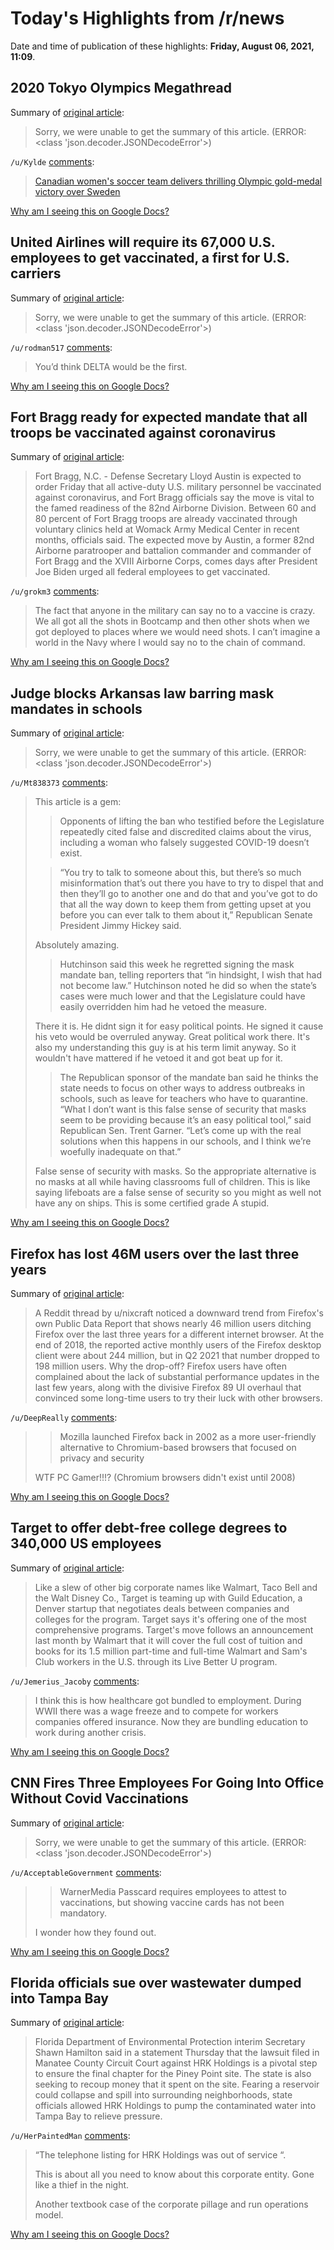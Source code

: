 # Today's Highlights from /r/news

Date and time of publication of these highlights: **Friday, August 06, 2021, 11:09**.

## 2020 Tokyo Olympics Megathread

Summary of [original article](https://www.reddit.com/r/news/comments/ooqc6i/2020_tokyo_olympics_megathread/):

> Sorry, we were unable to get the summary of this article. (ERROR: <class 'json.decoder.JSONDecodeError'>)

`/u/Kylde` [comments](https://www.reddit.com/r/news/comments/ooqc6i/2020_tokyo_olympics_megathread/):

> [Canadian women's soccer team delivers thrilling Olympic gold-medal victory over Sweden](https://www.cbc.ca/sports/olympics/summer/soccer/womens-soccer-canada-sweden-gold-medal-aug-6-1.6131828)

[Why am I seeing this on Google Docs?](https://docs.google.com/document/d/1Dc6We63vOXIZsc0op-Bt4abqkYjXzOigalQqFxmvvbM/edit?usp=sharing)

## United Airlines will require its 67,000 U.S. employees to get vaccinated, a first for U.S. carriers

Summary of [original article](https://www.cnbc.com/2021/08/06/united-airlines-vaccine-mandate-employees.html):

> Sorry, we were unable to get the summary of this article. (ERROR: <class 'json.decoder.JSONDecodeError'>)

`/u/rodman517` [comments](https://www.reddit.com/r/news/comments/oz53h8/united_airlines_will_require_its_67000_us/):

> You’d think DELTA would be the first.

[Why am I seeing this on Google Docs?](https://docs.google.com/document/d/1Dc6We63vOXIZsc0op-Bt4abqkYjXzOigalQqFxmvvbM/edit?usp=sharing)

## Fort Bragg ready for expected mandate that all troops be vaccinated against coronavirus

Summary of [original article](https://wr.al/1L7rA):

> Fort Bragg, N.C. - Defense Secretary Lloyd Austin is expected to order Friday that all active-duty U.S. military personnel be vaccinated against coronavirus, and Fort Bragg officials say the move is vital to the famed readiness of the 82nd Airborne Division. Between 60 and 80 percent of Fort Bragg troops are already vaccinated through voluntary clinics held at Womack Army Medical Center in recent months, officials said. The expected move by Austin, a former 82nd Airborne paratrooper and battalion commander and commander of Fort Bragg and the XVIII Airborne Corps, comes days after President Joe Biden urged all federal employees to get vaccinated.

`/u/grokm3` [comments](https://www.reddit.com/r/news/comments/oz3my2/fort_bragg_ready_for_expected_mandate_that_all/):

> The fact that anyone in the military can say no to a vaccine is crazy. We all got all the shots in Bootcamp and then other shots when we got deployed to places where we would need shots. I can’t imagine a world in the Navy where I would say no to the chain of command.

[Why am I seeing this on Google Docs?](https://docs.google.com/document/d/1Dc6We63vOXIZsc0op-Bt4abqkYjXzOigalQqFxmvvbM/edit?usp=sharing)

## Judge blocks Arkansas law barring mask mandates in schools

Summary of [original article](https://apnews.com/article/health-arkansas-coronavirus-pandemic-d79a14a84f0c7ba3bd6d8b3cf4039404):

> Sorry, we were unable to get the summary of this article. (ERROR: <class 'json.decoder.JSONDecodeError'>)

`/u/Mt838373` [comments](https://www.reddit.com/r/news/comments/oza0ue/judge_blocks_arkansas_law_barring_mask_mandates/):

> This article is a gem:
> 
> 
> > Opponents of lifting the ban who testified before the Legislature repeatedly cited false and discredited claims about the virus, including a woman who falsely suggested COVID-19 doesn’t exist.
> 
> > “You try to talk to someone about this, but there’s so much misinformation that’s out there you have to try to dispel that and then they’ll go to another one and do that and you’ve got to do that all the way down to keep them from getting upset at you before you can ever talk to them about it,” Republican Senate President Jimmy Hickey said.
> 
> 
> 
> Absolutely amazing.
> 
> > Hutchinson said this week he regretted signing the mask mandate ban, telling reporters that “in hindsight, I wish that had not become law.” Hutchinson noted he did so when the state’s cases were much lower and that the Legislature could have easily overridden him had he vetoed the measure.
> 
> 
> There it is. He didnt sign it for easy political points. He signed it cause his veto would be overruled anyway. Great political work there. It's also my understanding this guy is at his term limit anyway. So it wouldn't have mattered if he vetoed it and got beat up for it.
> 
> 
> > The Republican sponsor of the mandate ban said he thinks the state needs to focus on other ways to address outbreaks in schools, such as leave for teachers who have to quarantine. “What I don’t want is this false sense of security that masks seem to be providing because it’s an easy political tool,” said Republican Sen. Trent Garner. “Let’s come up with the real solutions when this happens in our schools, and I think we’re woefully inadequate on that.”
> 
> 
> False sense of security with masks. So the appropriate alternative is no masks at all while having classrooms full of children. This is like saying lifeboats are a false sense of security so you might as well not have any on ships. This is some certified grade A stupid.

[Why am I seeing this on Google Docs?](https://docs.google.com/document/d/1Dc6We63vOXIZsc0op-Bt4abqkYjXzOigalQqFxmvvbM/edit?usp=sharing)

## Firefox has lost 46M users over the last three years

Summary of [original article](https://www.pcgamer.com/firefox-has-lost-46m-users-over-the-last-three-years/):

> A Reddit thread by u/nixcraft noticed a downward trend from Firefox's own Public Data Report that shows nearly 46 million users ditching Firefox over the last three years for a different internet browser. At the end of 2018, the reported active monthly users of the Firefox desktop client were about 244 million, but in Q2 2021 that number dropped to 198 million users. Why the drop-off? Firefox users have often complained about the lack of substantial performance updates in the last few years, along with the divisive Firefox 89 UI overhaul that convinced some long-time users to try their luck with other browsers.

`/u/DeepReally` [comments](https://www.reddit.com/r/news/comments/oz1pqg/firefox_has_lost_46m_users_over_the_last_three/):

> > Mozilla launched Firefox back in 2002 as a more user-friendly alternative to Chromium-based browsers that focused on privacy and security
> 
> WTF PC Gamer!!!?  (Chromium browsers didn't exist until 2008)

[Why am I seeing this on Google Docs?](https://docs.google.com/document/d/1Dc6We63vOXIZsc0op-Bt4abqkYjXzOigalQqFxmvvbM/edit?usp=sharing)

## Target to offer debt-free college degrees to 340,000 US employees

Summary of [original article](https://abc7news.com/target-college-tuition-reimbursement-paying-for-program/10931655/):

> Like a slew of other big corporate names like Walmart, Taco Bell and the Walt Disney Co., Target is teaming up with Guild Education, a Denver startup that negotiates deals between companies and colleges for the program. Target says it's offering one of the most comprehensive programs. Target's move follows an announcement last month by Walmart that it will cover the full cost of tuition and books for its 1.5 million part-time and full-time Walmart and Sam's Club workers in the U.S. through its Live Better U program.

`/u/Jemerius_Jacoby` [comments](https://www.reddit.com/r/news/comments/oz1sr6/target_to_offer_debtfree_college_degrees_to/):

> I think this is how healthcare got bundled to employment. During WWII there was a wage freeze and to compete for workers companies offered insurance. Now they are bundling education to work during another crisis.

[Why am I seeing this on Google Docs?](https://docs.google.com/document/d/1Dc6We63vOXIZsc0op-Bt4abqkYjXzOigalQqFxmvvbM/edit?usp=sharing)

## CNN Fires Three Employees For Going Into Office Without Covid Vaccinations

Summary of [original article](https://deadline.com/2021/08/cnn-fires-employees-vaccinations-covid-1234810040/):

> Sorry, we were unable to get the summary of this article. (ERROR: <class 'json.decoder.JSONDecodeError'>)

`/u/AcceptableGovernment` [comments](https://www.reddit.com/r/news/comments/oyrjfu/cnn_fires_three_employees_for_going_into_office/):

> > WarnerMedia Passcard requires employees to attest to vaccinations, but showing vaccine cards has not been mandatory.
> 
> I wonder how they found out.

[Why am I seeing this on Google Docs?](https://docs.google.com/document/d/1Dc6We63vOXIZsc0op-Bt4abqkYjXzOigalQqFxmvvbM/edit?usp=sharing)

## Florida officials sue over wastewater dumped into Tampa Bay

Summary of [original article](https://apnews.com/article/business-environment-and-nature-tampa-florida-wastewater-8e40569824309eaf88a8d676729507c9):

> Florida Department of Environmental Protection interim Secretary Shawn Hamilton said in a statement Thursday that the lawsuit filed in Manatee County Circuit Court against HRK Holdings is a pivotal step to ensure the final chapter for the Piney Point site. The state is also seeking to recoup money that it spent on the site. Fearing a reservoir could collapse and spill into surrounding neighborhoods, state officials allowed HRK Holdings to pump the contaminated water into Tampa Bay to relieve pressure.

`/u/HerPaintedMan` [comments](https://www.reddit.com/r/news/comments/oz8guh/florida_officials_sue_over_wastewater_dumped_into/):

> “The telephone listing for HRK Holdings was out of service “. 
> 
> This is about all you need to know about this corporate entity. Gone like a thief in the night. 
> 
> Another textbook case of the corporate pillage and run operations model.

[Why am I seeing this on Google Docs?](https://docs.google.com/document/d/1Dc6We63vOXIZsc0op-Bt4abqkYjXzOigalQqFxmvvbM/edit?usp=sharing)

